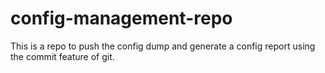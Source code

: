 # config-management-repo
This is a repo to push the config dump and generate a config report using the commit feature of git.
